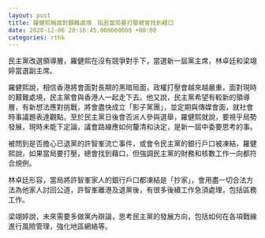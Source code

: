 ```yaml
---
layout: post
title: 羅健熙稱面對艱難處境　指若當局要打壓總會找到藉口
date: 2020-12-06 20:16:45.000000000 +08:00
categories: rthk
---
```


民主黨改選領導層，羅健熙在沒有競爭對手下，當選新一屆黨主席，林卓廷和梁翊婷當選副主席。

羅健熙說，相信香港將會面對長期的黑暗局面，政權打壓會越來越嚴重，面對現時的艱難處境，民主黨會與香港人一起走下去。他又說，民主黨希望有較新的領導層，有新想法應對挑戰，將會盡快成立「影子黨團」，並定期與傳媒會面，就社會時事議題表達觀點。至於民主黨日後會否派人參與選舉，羅健熙就說，要視乎局勢發展，現時未能下定論，議會路線應如何釐清和決定，是新一屆中委要思考的事。

被問到是否擔心已退黨的許智峯流亡事件，或會令民主黨的銀行戶口被凍結，羅健熙說，如果當局要打壓，總會找到藉口，但強調民主黨的財務和核數工作一向都符合規例。

林卓廷形容，當局將許智峯家人的銀行戶口都凍結是「抄家」，會用盡一切合法方法為他家人討回公道，許智峯離港及退黨後，有很多後續工作急須處理，包括區務工作。

梁翊婷說，未來需要多做黨內辯論，思考民主黨的發展方向，包括如何在各項戰線進行風險管理，強化地區網絡等。
